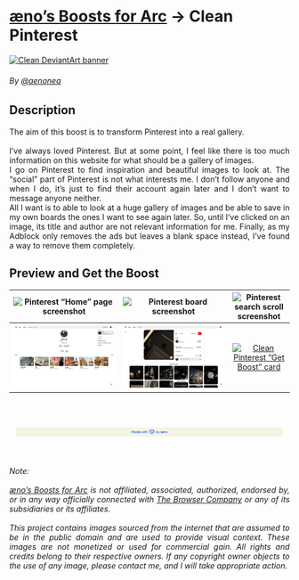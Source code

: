 # [æno’s Boosts for Arc](https://github.com/aenonea/Arc-Boosts) → Clean Pinterest

[![Clean DeviantArt banner](../imgs/boosts/clean_pinterest/banner.svg)](#)

###### By [@aenonea](https://github.com/aenonea)

## Description

<p align="justify">
  The aim of this boost is to transform Pinterest into a real gallery.<br>
  <br>
  I’ve always loved Pinterest. But at some point, I feel like there is too much information on this website for what should be a gallery of images.<br>
  I go on Pinterest to find inspiration and beautiful images to look at. The “social” part of Pinterest is not what interests me. I don’t follow anyone and when I do, it’s just to find their account again later and I don’t want to message anyone neither.<br>
  All I want is to able to look at a huge gallery of images and be able to save in my own boards the ones I want to see again later. So, until I’ve clicked on an image, its title and author are not relevant information for me. Finally, as my Adblock only removes the ads but leaves a blank space instead, I’ve found a way to remove them completely.
<p>

## Preview and Get the Boost

| ![Pinterest “Home” page screenshot](../imgs/boosts/clean_pinterest/screenshots/home.png) | ![Pinterest board screenshot](../imgs/boosts/clean_pinterest/screenshots/board.png) | ![Pinterest search scroll screenshot](../imgs/boosts/clean_pinterest/screenshots/search_scroll.png) |
| :--------------------------------------------------------------------------------------: | :---------------------------------------------------------------------------------: | :-------------------------------------------------------------------------------------------------: |
| ![Pinterest profile screenshot](../imgs/boosts/clean_pinterest/screenshots/profile.png)  |  ![Pinterest post screenshot](../imgs/boosts/clean_pinterest/screenshots/post.png)  |     [![Clean Pinterest “Get Boost” card](../imgs/boosts/clean_pinterest/get_boost_card.svg)]()      |

<br><br>

[![Footer banner](../imgs/footer_banner.svg)](https://github.com/aenonea)

<br>

<h6 align="justify">
  Note:<br>
  <br>
  <em><a href="https://github.com/aenonea/Arc-Boosts">æno’s Boosts for Arc</a> is not affiliated, associated, authorized, endorsed by, or in any way officially connected with <a href="https://thebrowser.company/">The Browser Company</a> or any of its subsidiaries or its affiliates.<br>
  <br>
  This project contains images sourced from the internet that are assumed to be in the public domain and are used to provide visual context. These images are not monetized or used for commercial gain. All rights and credits belong to their respective owners. If any copyright owner objects to the use of any image, please contact me, and I will take appropriate action.</em>
</h6>
